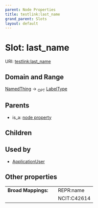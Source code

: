 ```yaml
---
parent: Node Properties
title: testlink:last_name
grand_parent: Slots
layout: default
---
```


# Slot: last_name




URI: [testlink:last_name](https://w3id.org/testlink/vocab/last_name)

## Domain and Range

[NamedThing](NamedThing.md) ->  <sub>OPT</sub> [LabelType](types/LabelType.md)

## Parents

 *  is_a: [node property](node_property.md)

## Children


## Used by

 * [ApplicationUser](ApplicationUser.md)

## Other properties

|  |  |  |
| --- | --- | --- |
| **Broad Mappings:** | | REPR:name |
|  | | NCIT:C42614 |


